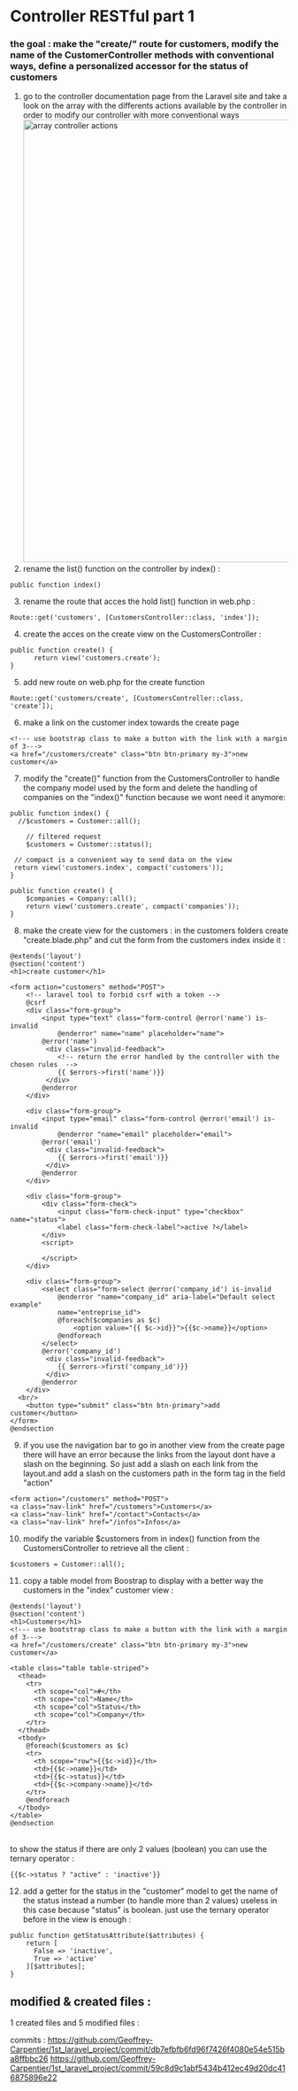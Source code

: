 

# Controller RESTful part 1

### the goal : make the "create/" route for customers, modify the name of the CustomerController methods with conventional ways, define a personalized accessor for the status of customers

1) go to the controller documentation page from the Laravel site and take a look on the array with
the differents actions available by the controller in order to modify our controller with more conventional ways
<img src="https://github.com/Geoffrey-Carpentier/formation_laravel_5.8/blob/main/img/array_controller_actions.JPG" alt="array controller actions" width="800"><br/>
2) rename the list() function on the controller by  index() :

~~~
public function index()
~~~

3) rename the route that acces the hold list() function in web.php :
~~~
Route::get('customers', [CustomersController::class, 'index']);
~~~

4) create the acces on the create view on the CustomersController :
~~~
public function create() {
      return view('customers.create');
}
~~~

5) add new route on web.php for the create function
~~~
Route::get('customers/create', [CustomersController::class, 'create']);
~~~

6) make a link on the customer index towards the create page
~~~
<!--- use bootstrap class to make a button with the link with a margin of 3--->
<a href="/customers/create" class="btn btn-primary my-3">new customer</a>
~~~

7) modify the "create()" function from the CustomersController to handle the company model used by the form and delete 
the handling of companies on the "index()" function because we wont need it anymore:
~~~
public function index() {
  //$customers = Customer::all();

    // filtered request
    $customers = Customer::status();

 // compact is a convenient way to send data on the view
 return view('customers.index', compact('customers'));
}

public function create() {
    $companies = Company::all();
    return view('customers.create', compact('companies'));
}
~~~

8) make the create view for the customers : in the customers folders create "create.blade.php" and cut the form 
from the customers index inside it :
~~~
@extends('layout')
@section('content')
<h1>create customer</h1>

<form action="customers" method="POST">
	<!-- laravel tool to forbid csrf with a token -->
	@csrf
	<div class="form-group">
		<input type="text" class="form-control @error('name') is-invalid 
			@enderror" name="name" placeholder="name">
		@error('name')
		 <div class="invalid-feedback">
		 	<!-- return the error handled by the controller with the chosen rules  -->
      		{{ $errors->first('name')}}
   		 </div>
   		@enderror
   	</div>

	<div class="form-group">
		<input type="email" class="form-control @error('email') is-invalid 
			@enderror "name="email" placeholder="email">
		@error('email')
		 <div class="invalid-feedback">
      		{{ $errors->first('email')}}
   		 </div>
   		@enderror
	</div>

	<div class="form-group">
		<div class="form-check">
  			<input class="form-check-input" type="checkbox" name="status">
  			<label class="form-check-label">active ?</label>
		</div>
		<script>
			
		</script>
	</div>

	<div class="form-group">
		<select class="form-select @error('company_id') is-invalid 
			@enderror "name="company_id" aria-label="Default select example" 
			name="entreprise_id">
			@foreach($companies as $c)
		  		<option value="{{ $c->id}}">{{$c->name}}</option>
		 	@endforeach
		</select>
		@error('company_id')
		 <div class="invalid-feedback">
      		{{ $errors->first('company_id')}}
   		 </div>
   		@enderror
	</div>
  <br/>
	<button type="submit" class="btn btn-primary">add customer</button>	
</form>
@endsection

~~~

9) if you use the navigation bar to go in another view from the create page there will have an error because the
links from the layout dont have a slash on the beginning. So just add a slash on each link from the layout.and add 
a slash on the customers path in the form tag in the field "action"
~~~
<form action="/customers" method="POST">
<a class="nav-link" href="/customers">Customers</a>
<a class="nav-link" href="/contact">Contacts</a>
<a class="nav-link" href="/infos">Infos</a>
~~~

10) modify the variable $customers from in index() function from the CustomersController to retrieve all the client :
~~~
$customers = Customer::all();
~~~

11) copy a table model from Boostrap to display with a better way the customers in the "index" customer view :
~~~
@extends('layout')
@section('content')
<h1>Customers</h1>
<!--- use bootstrap class to make a button with the link with a margin of 3--->
<a href="/customers/create" class="btn btn-primary my-3">new customer</a>

<table class="table table-striped">
  <thead>
    <tr>
      <th scope="col">#</th>
      <th scope="col">Name</th>
      <th scope="col">Status</th>
      <th scope="col">Company</th>
    </tr>
  </thead>
  <tbody>
  	@foreach($customers as $c)
    <tr>
      <th scope="row">{{$c->id}}</th>
      <td>{{$c->name}}</td>
      <td>{{$c->status}}</td>
      <td>{{$c->company->name}}</td>
    </tr>
    @endforeach
  </tbody>
</table>
@endsection
~~~

<br/> to show the status if there are only 2 values (boolean) you can use the ternary operator :
~~~
{{$c->status ? "active" : 'inactive'}}
~~~

12) add a getter for the status in the "customer" model to get the name of the status instead a number (to handle more than 2 values)
useless in this case because "status" is boolean. just use the ternary operator before in the view is enough :
~~~
public function getStatusAttribute($attributes) {
    return [
      False => 'inactive',
      True => 'active'
    ][$attributes];
}
~~~

modified & created files :
--------------------------------
1 created files and 5 modified files : 


commits : 
https://github.com/Geoffrey-Carpentier/1st_laravel_project/commit/db7efbfb6fd96f7426f4080e54e515ba8ffbbc26
https://github.com/Geoffrey-Carpentier/1st_laravel_project/commit/59c8d9c1abf5434b412ec49d20dc416875896e22




